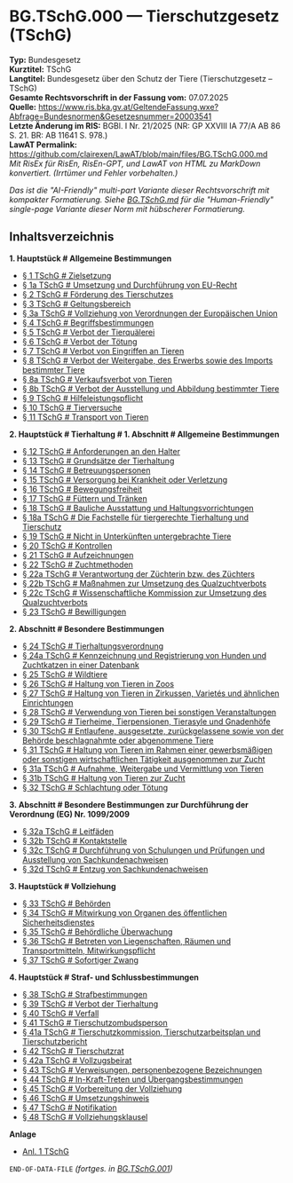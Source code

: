 # BG.TSchG.000 — Tierschutzgesetz (TSchG)
**Typ:** Bundesgesetz  
**Kurztitel:** TSchG  
**Langtitel:** Bundesgesetz über den Schutz der Tiere (Tierschutzgesetz – TSchG)  
**Gesamte Rechtsvorschrift in der Fassung vom:** 07.07.2025  
**Quelle:** https://www.ris.bka.gv.at/GeltendeFassung.wxe?Abfrage=Bundesnormen&Gesetzesnummer=20003541  
**Letzte Änderung im RIS:** BGBl. I Nr. 21/2025 (NR: GP XXVIII IA 77/A AB 86 S. 21. BR: AB 11641 S. 978.)  
**LawAT Permalink:** https://github.com/clairexen/LawAT/blob/main/files/BG.TSchG.000.md  
*Mit RisEx für RisEn, RisEn-GPT, und LawAT von HTML zu MarkDown konvertiert. (Irrtümer und Fehler vorbehalten.)*

*Das ist die "AI-Friendly" multi-part Variante dieser Rechtsvorschrift mit kompakter Formatierung. Siehe [BG.TSchG.md](BG.TSchG.md) für die "Human-Friendly" single-page Variante dieser Norm mit hübscherer Formatierung.*

## Inhaltsverzeichnis

**1. Hauptstück # Allgemeine Bestimmungen**  
* [§ 1 TSchG # Zielsetzung](BG.TSchG.001.md#-1-tschg--zielsetzung)  
* [§ 1a TSchG # Umsetzung und Durchführung von EU-Recht](BG.TSchG.001.md#-1a-tschg--umsetzung-und-durchführung-von-eu-recht)  
* [§ 2 TSchG # Förderung des Tierschutzes](BG.TSchG.001.md#-2-tschg--förderung-des-tierschutzes)  
* [§ 3 TSchG # Geltungsbereich](BG.TSchG.001.md#-3-tschg--geltungsbereich)  
* [§ 3a TSchG # Vollziehung von Verordnungen der Europäischen Union](BG.TSchG.001.md#-3a-tschg--vollziehung-von-verordnungen-der-europäischen-union)  
* [§ 4 TSchG # Begriffsbestimmungen](BG.TSchG.001.md#-4-tschg--begriffsbestimmungen)  
* [§ 5 TSchG # Verbot der Tierquälerei](BG.TSchG.001.md#-5-tschg--verbot-der-tierquälerei)  
* [§ 6 TSchG # Verbot der Tötung](BG.TSchG.001.md#-6-tschg--verbot-der-tötung)  
* [§ 7 TSchG # Verbot von Eingriffen an Tieren](BG.TSchG.001.md#-7-tschg--verbot-von-eingriffen-an-tieren)  
* [§ 8 TSchG # Verbot der Weitergabe, des Erwerbs sowie des Imports bestimmter Tiere](BG.TSchG.001.md#-8-tschg--verbot-der-weitergabe-des-erwerbs-sowie-des-imports-bestimmter-tiere)  
* [§ 8a TSchG # Verkaufsverbot von Tieren](BG.TSchG.001.md#-8a-tschg--verkaufsverbot-von-tieren)  
* [§ 8b TSchG # Verbot der Ausstellung und Abbildung bestimmter Tiere](BG.TSchG.001.md#-8b-tschg--verbot-der-ausstellung-und-abbildung-bestimmter-tiere)  
* [§ 9 TSchG # Hilfeleistungspflicht](BG.TSchG.001.md#-9-tschg--hilfeleistungspflicht)  
* [§ 10 TSchG # Tierversuche](BG.TSchG.001.md#-10-tschg--tierversuche)  
* [§ 11 TSchG # Transport von Tieren](BG.TSchG.001.md#-11-tschg--transport-von-tieren)

**2. Hauptstück # Tierhaltung # 1. Abschnitt # Allgemeine Bestimmungen**  
* [§ 12 TSchG # Anforderungen an den Halter](BG.TSchG.002.md#-12-tschg--anforderungen-an-den-halter)  
* [§ 13 TSchG # Grundsätze der Tierhaltung](BG.TSchG.002.md#-13-tschg--grundsätze-der-tierhaltung)  
* [§ 14 TSchG # Betreuungspersonen](BG.TSchG.002.md#-14-tschg--betreuungspersonen)  
* [§ 15 TSchG # Versorgung bei Krankheit oder Verletzung](BG.TSchG.002.md#-15-tschg--versorgung-bei-krankheit-oder-verletzung)  
* [§ 16 TSchG # Bewegungsfreiheit](BG.TSchG.002.md#-16-tschg--bewegungsfreiheit)  
* [§ 17 TSchG # Füttern und Tränken](BG.TSchG.002.md#-17-tschg--füttern-und-tränken)  
* [§ 18 TSchG # Bauliche Ausstattung und Haltungsvorrichtungen](BG.TSchG.002.md#-18-tschg--bauliche-ausstattung-und-haltungsvorrichtungen)  
* [§ 18a TSchG # Die Fachstelle für tiergerechte Tierhaltung und Tierschutz](BG.TSchG.002.md#-18a-tschg--die-fachstelle-für-tiergerechte-tierhaltung-und-tierschutz)  
* [§ 19 TSchG # Nicht in Unterkünften untergebrachte Tiere](BG.TSchG.002.md#-19-tschg--nicht-in-unterkünften-untergebrachte-tiere)  
* [§ 20 TSchG # Kontrollen](BG.TSchG.002.md#-20-tschg--kontrollen)  
* [§ 21 TSchG # Aufzeichnungen](BG.TSchG.002.md#-21-tschg--aufzeichnungen)  
* [§ 22 TSchG # Zuchtmethoden](BG.TSchG.002.md#-22-tschg--zuchtmethoden)  
* [§ 22a TSchG # Verantwortung der Züchterin bzw. des Züchters](BG.TSchG.002.md#-22a-tschg--verantwortung-der-züchterin-bzw-des-züchters)  
* [§ 22b TSchG # Maßnahmen zur Umsetzung des Qualzuchtverbots](BG.TSchG.002.md#-22b-tschg--maßnahmen-zur-umsetzung-des-qualzuchtverbots)  
* [§ 22c TSchG # Wissenschaftliche Kommission zur Umsetzung des Qualzuchtverbots](BG.TSchG.002.md#-22c-tschg--wissenschaftliche-kommission-zur-umsetzung-des-qualzuchtverbots)  
* [§ 23 TSchG # Bewilligungen](BG.TSchG.002.md#-23-tschg--bewilligungen)

**2. Abschnitt # Besondere Bestimmungen**  
* [§ 24 TSchG # Tierhaltungsverordnung](BG.TSchG.003.md#-24-tschg--tierhaltungsverordnung)  
* [§ 24a TSchG # Kennzeichnung und Registrierung von Hunden und Zuchtkatzen in einer Datenbank](BG.TSchG.003.md#-24a-tschg--kennzeichnung-und-registrierung-von-hunden-und-zuchtkatzen-in-einer-datenbank)  
* [§ 25 TSchG # Wildtiere](BG.TSchG.003.md#-25-tschg--wildtiere)  
* [§ 26 TSchG # Haltung von Tieren in Zoos](BG.TSchG.003.md#-26-tschg--haltung-von-tieren-in-zoos)  
* [§ 27 TSchG # Haltung von Tieren in Zirkussen, Varietés und ähnlichen Einrichtungen](BG.TSchG.003.md#-27-tschg--haltung-von-tieren-in-zirkussen-varietés-und-ähnlichen-einrichtungen)  
* [§ 28 TSchG # Verwendung von Tieren bei sonstigen Veranstaltungen](BG.TSchG.003.md#-28-tschg--verwendung-von-tieren-bei-sonstigen-veranstaltungen)  
* [§ 29 TSchG # Tierheime, Tierpensionen, Tierasyle und Gnadenhöfe](BG.TSchG.003.md#-29-tschg--tierheime-tierpensionen-tierasyle-und-gnadenhöfe)  
* [§ 30 TSchG # Entlaufene, ausgesetzte, zurückgelassene sowie von der Behörde beschlagnahmte oder abgenommene Tiere](BG.TSchG.003.md#-30-tschg--entlaufene-ausgesetzte-zurückgelassene-sowie-von-der-behörde-beschlagnahmte-oder-abgenommene-tiere)  
* [§ 31 TSchG # Haltung von Tieren im Rahmen einer gewerbsmäßigen oder sonstigen wirtschaftlichen Tätigkeit ausgenommen zur Zucht](BG.TSchG.003.md#-31-tschg--haltung-von-tieren-im-rahmen-einer-gewerbsmäßigen-oder-sonstigen-wirtschaftlichen-tätigkeit-ausgenommen-zur-zucht)  
* [§ 31a TSchG # Aufnahme, Weitergabe und Vermittlung von Tieren](BG.TSchG.003.md#-31a-tschg--aufnahme-weitergabe-und-vermittlung-von-tieren)  
* [§ 31b TSchG # Haltung von Tieren zur Zucht](BG.TSchG.003.md#-31b-tschg--haltung-von-tieren-zur-zucht)  
* [§ 32 TSchG # Schlachtung oder Tötung](BG.TSchG.003.md#-32-tschg--schlachtung-oder-tötung)

**3. Abschnitt # Besondere Bestimmungen zur Durchführung der Verordnung (EG) Nr. 1099/2009**  
* [§ 32a TSchG # Leitfäden](BG.TSchG.004.md#-32a-tschg--leitfäden)  
* [§ 32b TSchG # Kontaktstelle](BG.TSchG.004.md#-32b-tschg--kontaktstelle)  
* [§ 32c TSchG # Durchführung von Schulungen und Prüfungen und Ausstellung von Sachkundenachweisen](BG.TSchG.004.md#-32c-tschg--durchführung-von-schulungen-und-prüfungen-und-ausstellung-von-sachkundenachweisen)  
* [§ 32d TSchG # Entzug von Sachkundenachweisen](BG.TSchG.004.md#-32d-tschg--entzug-von-sachkundenachweisen)

**3. Hauptstück # Vollziehung**  
* [§ 33 TSchG # Behörden](BG.TSchG.004.md#-33-tschg--behörden)  
* [§ 34 TSchG # Mitwirkung von Organen des öffentlichen Sicherheitsdienstes](BG.TSchG.004.md#-34-tschg--mitwirkung-von-organen-des-öffentlichen-sicherheitsdienstes)  
* [§ 35 TSchG # Behördliche Überwachung](BG.TSchG.004.md#-35-tschg--behördliche-überwachung)  
* [§ 36 TSchG # Betreten von Liegenschaften, Räumen und Transportmitteln, Mitwirkungspflicht](BG.TSchG.004.md#-36-tschg--betreten-von-liegenschaften-räumen-und-transportmitteln-mitwirkungspflicht)  
* [§ 37 TSchG # Sofortiger Zwang](BG.TSchG.004.md#-37-tschg--sofortiger-zwang)

**4. Hauptstück # Straf- und Schlussbestimmungen**  
* [§ 38 TSchG # Strafbestimmungen](BG.TSchG.005.md#-38-tschg--strafbestimmungen)  
* [§ 39 TSchG # Verbot der Tierhaltung](BG.TSchG.005.md#-39-tschg--verbot-der-tierhaltung)  
* [§ 40 TSchG # Verfall](BG.TSchG.005.md#-40-tschg--verfall)  
* [§ 41 TSchG # Tierschutzombudsperson](BG.TSchG.005.md#-41-tschg--tierschutzombudsperson)  
* [§ 41a TSchG # Tierschutzkommission, Tierschutzarbeitsplan und Tierschutzbericht](BG.TSchG.005.md#-41a-tschg--tierschutzkommission-tierschutzarbeitsplan-und-tierschutzbericht)  
* [§ 42 TSchG # Tierschutzrat](BG.TSchG.005.md#-42-tschg--tierschutzrat)  
* [§ 42a TSchG # Vollzugsbeirat](BG.TSchG.005.md#-42a-tschg--vollzugsbeirat)  
* [§ 43 TSchG # Verweisungen, personenbezogene Bezeichnungen](BG.TSchG.005.md#-43-tschg--verweisungen-personenbezogene-bezeichnungen)  
* [§ 44 TSchG # In-Kraft-Treten und Übergangsbestimmungen](BG.TSchG.005.md#-44-tschg--in-kraft-treten-und-übergangsbestimmungen)  
* [§ 45 TSchG # Vorbereitung der Vollziehung](BG.TSchG.005.md#-45-tschg--vorbereitung-der-vollziehung)  
* [§ 46 TSchG # Umsetzungshinweis](BG.TSchG.005.md#-46-tschg--umsetzungshinweis)  
* [§ 47 TSchG # Notifikation](BG.TSchG.005.md#-47-tschg--notifikation)  
* [§ 48 TSchG # Vollziehungsklausel](BG.TSchG.005.md#-48-tschg--vollziehungsklausel)

**Anlage**  
* [Anl. 1 TSchG](BG.TSchG.006.md#anl-1-tschg)

`END-OF-DATA-FILE` *(fortges. in [BG.TSchG.001](BG.TSchG.001.md))*
